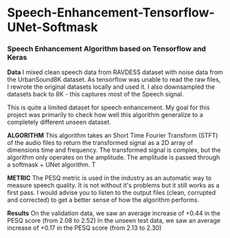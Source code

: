 # Speech-Enhancement-Tensorflow-UNet-Softmask


### Speech Enhancement Algorithm based on Tensorflow and Keras


**Data**
I mixed clean speech data from RAVDESS dataset with noise data from the UrbanSound8K dataset. As tensorflow was unable to read the raw files, I rewrote the original datasets locally and
used it. I also downsampled the datasets back to 8K - this captures most of the Speech signal. 


This is quite a limited dataset for speech enhancement. My goal for this project was primarily to check how well this algorithm generalize to a completely different unseen dataset.

**ALGORITHM** 
This algorithm takes an Short Time Fourier Transform (STFT) of the audio files to return the transformed signal as a 2D array of dimensions time and frequency.
The transformed signal is complex, but the algorithm only operates on the amplitude. The amplitude is passed through a softmask + UNet algorithm. T



**METRIC**
The PESQ metric is used in the industry as an automatic way to measure speech quality. It is not without it's problems but it still works as a first pass. I would advise you to
listen to the output files (clean, corrupted and corrected) to get a better sense of how the algorithm performs.



**Results**
On the validation data, we saw an average increase of +0.44 in the PESQ score (from 2.08 to 2.52)
In the unseen test data, we saw an average increase of +0.17 in the PESQ score (from 2.13 to 2.30)

